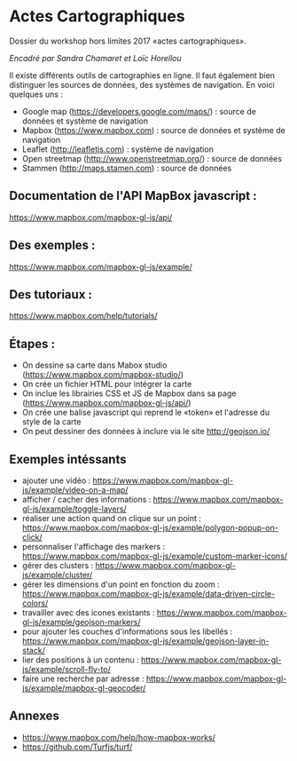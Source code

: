 # Actes Cartographiques
Dossier du workshop hors limites 2017 «actes cartographiques».

_Encadré par Sandra Chamaret et Loïc Horellou_


Il existe différents outils de cartographies en ligne. Il faut également bien distinguer les sources de données, des systèmes de navigation. En voici quelques uns :

- Google map (https://developers.google.com/maps/) : source de données et système de navigation
- Mapbox (https://www.mapbox.com) : source de données et système de navigation
- Leaflet (http://leafletjs.com) : système de navigation
- Open streetmap (http://www.openstreetmap.org/) : source de données
- Stammen (http://maps.stamen.com) : source de données



## Documentation de l'API MapBox javascript :

https://www.mapbox.com/mapbox-gl-js/api/

## Des exemples : 

https://www.mapbox.com/mapbox-gl-js/example/

## Des tutoriaux :

https://www.mapbox.com/help/tutorials/


## Étapes :

- On dessine sa carte dans Mabox studio (https://www.mapbox.com/mapbox-studio/)
- On crée un fichier HTML pour intégrer la carte
- On inclue les librairies CSS et JS de Mapbox dans sa page (https://www.mapbox.com/mapbox-gl-js/api/)
- On crée une balise javascript qui reprend le «token» et l'adresse du style de la carte
- On peut dessiner des données à inclure via le site http://geojson.io/


## Exemples intéssants

- ajouter une vidéo : https://www.mapbox.com/mapbox-gl-js/example/video-on-a-map/
- afficher / cacher des informations : https://www.mapbox.com/mapbox-gl-js/example/toggle-layers/
- réaliser une action quand on clique sur un point : https://www.mapbox.com/mapbox-gl-js/example/polygon-popup-on-click/
- personnaliser l'affichage des markers : https://www.mapbox.com/mapbox-gl-js/example/custom-marker-icons/
- gérer des clusters : https://www.mapbox.com/mapbox-gl-js/example/cluster/
- gérer les dimensions d'un point en fonction du zoom : https://www.mapbox.com/mapbox-gl-js/example/data-driven-circle-colors/
- travailler avec des icones existants : https://www.mapbox.com/mapbox-gl-js/example/geojson-markers/
- pour ajouter les couches d'informations sous les libellés : https://www.mapbox.com/mapbox-gl-js/example/geojson-layer-in-stack/
- lier des positions à un contenu : https://www.mapbox.com/mapbox-gl-js/example/scroll-fly-to/
- faire une recherche par adresse : https://www.mapbox.com/mapbox-gl-js/example/mapbox-gl-geocoder/


## Annexes 

- https://www.mapbox.com/help/how-mapbox-works/
- https://github.com/Turfjs/turf/
